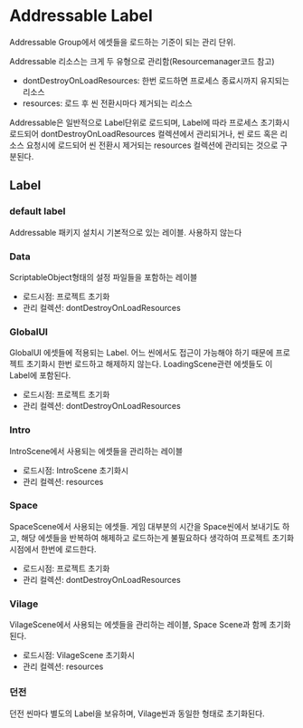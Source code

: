 # Addressable Label

Addressable Group에서 에셋들을 로드하는 기준이 되는 관리 단위.

Addressable 리소스는 크게 두 유형으로 관리함(Resourcemanager코드 참고)

- dontDestroyOnLoadResources: 한번 로드하면 프로세스 종료시까지 유지되는 리소스
- resources: 로드 후 씬 전환시마다 제거되는 리소스

Addressable은 일반적으로 Label단위로 로드되며, Label에 따라 프로세스 초기화시 로드되어 dontDestroyOnLoadResources 컬렉션에서 관리되거나, 씬 로드 혹은 리소스 요청시에 로드되어 씬 전환시 제거되는 resources 컬렉션에 관리되는 것으로 구분된다.

## Label

### default label

Addressable 패키지 설치시 기본적으로 있는 레이블. 사용하지 않는다

 ### Data

ScriptableObject형태의 설정 파일들을 포함하는 레이블
 
- 로드시점: 프로젝트 초기화
- 관리 컬렉션: dontDestroyOnLoadResources

### GlobalUI

GlobalUI 에셋들에 적용되는 Label. 어느 씬에서도 접근이 가능해야 하기 때문에 프로젝트 초기화시 한번 로드하고 해제하지 않는다. LoadingScene관련 에셋들도 이 Label에 포함된다.
 
- 로드시점: 프로젝트 초기화
- 관리 컬렉션: dontDestroyOnLoadResources

### Intro

IntroScene에서 사용되는 에셋들을 관리하는 레이블
 
- 로드시점: IntroScene 초기화시
- 관리 컬렉션: resources

### Space

SpaceScene에서 사용되는 에셋들. 게임 대부분의 시간을 Space씬에서 보내기도 하고, 해당 에셋들을 반복하여 해제하고 로드하는게 불필요하다 생각하여 프로젝트 초기화 시점에서 한번에 로드한다.
 
- 로드시점: 프로젝트 초기화
- 관리 컬렉션: dontDestroyOnLoadResources

### Vilage

VilageScene에서 사용되는 에셋들을 관리하는 레이블, Space Scene과 함께 초기화된다.
 
- 로드시점: VilageScene 초기화시
- 관리 컬렉션: resources

### 던전

던전 씬마다 별도의 Label을 보유하며, Vilage씬과 동일한 형태로 초기화된다.